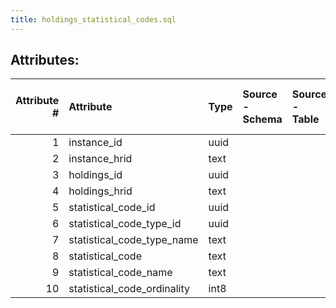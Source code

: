 ```yaml
---
title: holdings_statistical_codes.sql
---
```

## Attributes:

|   Attribute # | Attribute                   | Type   | Source - Schema   | Source - Table   | Source - Attribute   | Source - Type   | Source - Multiple values   | Aggregation   | Description   | Notes   |
|--------------:|:----------------------------|:-------|:------------------|:-----------------|:---------------------|:----------------|:---------------------------|:--------------|:--------------|:--------|
|             1 | instance_id                 | uuid   |                   |                  |                      |                 |                            |               |               |         |
|             2 | instance_hrid               | text   |                   |                  |                      |                 |                            |               |               |         |
|             3 | holdings_id                 | uuid   |                   |                  |                      |                 |                            |               |               |         |
|             4 | holdings_hrid               | text   |                   |                  |                      |                 |                            |               |               |         |
|             5 | statistical_code_id         | uuid   |                   |                  |                      |                 |                            |               |               |         |
|             6 | statistical_code_type_id    | uuid   |                   |                  |                      |                 |                            |               |               |         |
|             7 | statistical_code_type_name  | text   |                   |                  |                      |                 |                            |               |               |         |
|             8 | statistical_code            | text   |                   |                  |                      |                 |                            |               |               |         |
|             9 | statistical_code_name       | text   |                   |                  |                      |                 |                            |               |               |         |
|            10 | statistical_code_ordinality | int8   |                   |                  |                      |                 |                            |               |               |         |